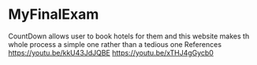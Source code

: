 # MyFinalExam
CountDown allows user to book hotels for them and this website makes th whole process a simple one rather than a tedious one
References
https://youtu.be/kkU43JdJQBE
https://youtu.be/xTHJ4gGycb0
